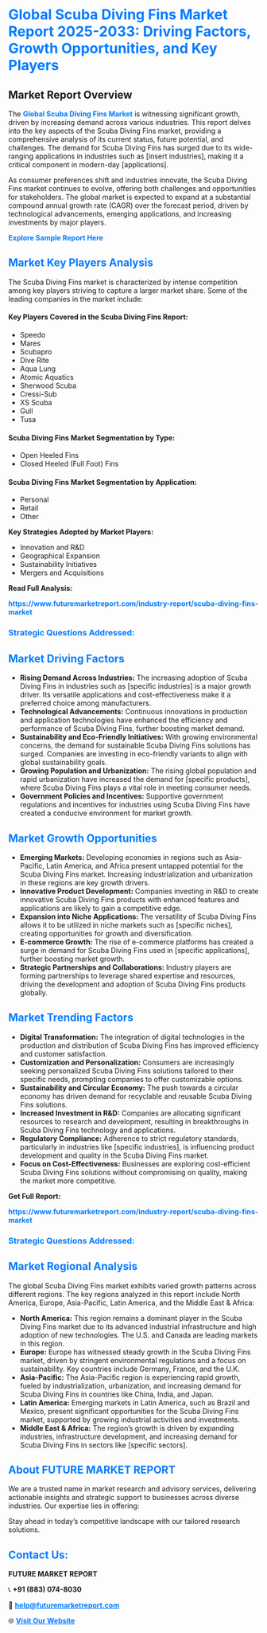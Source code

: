 <h1 style="color: #007BFF;">Global Scuba Diving Fins Market Report 2025-2033: Driving Factors, Growth Opportunities, and Key Players</h1>

<section id="overview">
<h2>Market Report Overview</h2>
<p>The <a href="https://www.futuremarketreport.com/industry-report/scuba-diving-fins-market" style="color: #007BFF; text-decoration: none;"><strong>Global Scuba Diving Fins Market</strong></a> is witnessing significant growth, driven by increasing demand across various industries. This report delves into the key aspects of the Scuba Diving Fins market, providing a comprehensive analysis of its current status, future potential, and challenges. The demand for Scuba Diving Fins has surged due to its wide-ranging applications in industries such as [insert industries], making it a critical component in modern-day [applications].</p>
<p>As consumer preferences shift and industries innovate, the Scuba Diving Fins market continues to evolve, offering both challenges and opportunities for stakeholders. The global market is expected to expand at a substantial compound annual growth rate (CAGR) over the forecast period, driven by technological advancements, emerging applications, and increasing investments by major players.</p>
</section>

<section id="overview">
<p><a href="https://www.futuremarketreport.com/request-sample/reportId=83556" style="color: #007BFF; text-decoration: none;"><strong>Explore Sample Report Here</strong></a></p>
</section>

<section id="key-players">
<h2 style="color: #007BFF;">Market Key Players Analysis</h2>
<p>The Scuba Diving Fins market is characterized by intense competition among key players striving to capture a larger market share. Some of the leading companies in the market include:</p>
<h4>Key Players Covered in the Scuba Diving Fins Report:</h4>
<ul><li>Speedo</li><li>Mares</li><li>Scubapro</li><li>Dive Rite</li><li>Aqua Lung</li><li>Atomic Aquatics</li><li>Sherwood Scuba</li><li>Cressi-Sub</li><li>XS Scuba</li><li>Gull</li><li>Tusa</li></ul>
<h4>Scuba Diving Fins Market Segmentation by Type:</h4>
<ul><li>Open Heeled Fins</li><li>Closed Heeled (Full Foot) Fins</li></ul>

<h4>Scuba Diving Fins Market Segmentation by Application:</h4>
<ul><li>Personal</li><li>Retail</li><li>Other</li></ul>
<p><strong>Key Strategies Adopted by Market Players:</strong></p>
<ul>
<li>Innovation and R&D</li>
<li>Geographical Expansion</li>
<li>Sustainability Initiatives</li>
<li>Mergers and Acquisitions</li>
</ul>
</section>

<section>
<p><strong>Read Full Analysis: </strong></p><a href="https://www.futuremarketreport.com/industry-report/scuba-diving-fins-market" style="color: #007BFF; text-decoration: none;"><strong>https://www.futuremarketreport.com/industry-report/scuba-diving-fins-market</strong></a>
<h3 style="color: #007BFF;">Strategic Questions Addressed:</h3>
</section>

<section id="driving-factors">
<h2 style="color: #007BFF;">Market Driving Factors</h2>
<ul>
<li><strong>Rising Demand Across Industries:</strong> The increasing adoption of Scuba Diving Fins in industries such as [specific industries] is a major growth driver. Its versatile applications and cost-effectiveness make it a preferred choice among manufacturers.</li>
<li><strong>Technological Advancements:</strong> Continuous innovations in production and application technologies have enhanced the efficiency and performance of Scuba Diving Fins, further boosting market demand.</li>
<li><strong>Sustainability and Eco-Friendly Initiatives:</strong> With growing environmental concerns, the demand for sustainable Scuba Diving Fins solutions has surged. Companies are investing in eco-friendly variants to align with global sustainability goals.</li>
<li><strong>Growing Population and Urbanization:</strong> The rising global population and rapid urbanization have increased the demand for [specific products], where Scuba Diving Fins plays a vital role in meeting consumer needs.</li>
<li><strong>Government Policies and Incentives:</strong> Supportive government regulations and incentives for industries using Scuba Diving Fins have created a conducive environment for market growth.</li>
</ul>
</section>

<section id="growth-opportunities">
<h2 style="color: #007BFF;">Market Growth Opportunities</h2>
<ul>
<li><strong>Emerging Markets:</strong> Developing economies in regions such as Asia-Pacific, Latin America, and Africa present untapped potential for the Scuba Diving Fins market. Increasing industrialization and urbanization in these regions are key growth drivers.</li>
<li><strong>Innovative Product Development:</strong> Companies investing in R&D to create innovative Scuba Diving Fins products with enhanced features and applications are likely to gain a competitive edge.</li>
<li><strong>Expansion into Niche Applications:</strong> The versatility of Scuba Diving Fins allows it to be utilized in niche markets such as [specific niches], creating opportunities for growth and diversification.</li>
<li><strong>E-commerce Growth:</strong> The rise of e-commerce platforms has created a surge in demand for Scuba Diving Fins used in [specific applications], further boosting market growth.</li>
<li><strong>Strategic Partnerships and Collaborations:</strong> Industry players are forming partnerships to leverage shared expertise and resources, driving the development and adoption of Scuba Diving Fins products globally.</li>
</ul>
</section>

<section id="trending-factors">
<h2 style="color: #007BFF;">Market Trending Factors</h2>
<ul>
<li><strong>Digital Transformation:</strong> The integration of digital technologies in the production and distribution of Scuba Diving Fins has improved efficiency and customer satisfaction.</li>
<li><strong>Customization and Personalization:</strong> Consumers are increasingly seeking personalized Scuba Diving Fins solutions tailored to their specific needs, prompting companies to offer customizable options.</li>
<li><strong>Sustainability and Circular Economy:</strong> The push towards a circular economy has driven demand for recyclable and reusable Scuba Diving Fins solutions.</li>
<li><strong>Increased Investment in R&D:</strong> Companies are allocating significant resources to research and development, resulting in breakthroughs in Scuba Diving Fins technology and applications.</li>
<li><strong>Regulatory Compliance:</strong> Adherence to strict regulatory standards, particularly in industries like [specific industries], is influencing product development and quality in the Scuba Diving Fins market.</li>
<li><strong>Focus on Cost-Effectiveness:</strong> Businesses are exploring cost-efficient Scuba Diving Fins solutions without compromising on quality, making the market more competitive.</li>
</ul>
</section>

<section>
<p><strong>Get Full Report: </strong></p><a href="https://www.futuremarketreport.com/industry-report/scuba-diving-fins-market" style="color: #007BFF; text-decoration: none;"><strong>https://www.futuremarketreport.com/industry-report/scuba-diving-fins-market</strong></a>
<h3 style="color: #007BFF;">Strategic Questions Addressed:</h3>
</section>


<section id="regional-analysis">
<h2 style="color: #007BFF;">Market Regional Analysis</h2>
<p>The global Scuba Diving Fins market exhibits varied growth patterns across different regions. The key regions analyzed in this report include North America, Europe, Asia-Pacific, Latin America, and the Middle East & Africa:</p>
<ul>
<li><strong>North America:</strong> This region remains a dominant player in the Scuba Diving Fins market due to its advanced industrial infrastructure and high adoption of new technologies. The U.S. and Canada are leading markets in this region.</li>
<li><strong>Europe:</strong> Europe has witnessed steady growth in the Scuba Diving Fins market, driven by stringent environmental regulations and a focus on sustainability. Key countries include Germany, France, and the U.K.</li>
<li><strong>Asia-Pacific:</strong> The Asia-Pacific region is experiencing rapid growth, fueled by industrialization, urbanization, and increasing demand for Scuba Diving Fins in countries like China, India, and Japan.</li>
<li><strong>Latin America:</strong> Emerging markets in Latin America, such as Brazil and Mexico, present significant opportunities for the Scuba Diving Fins market, supported by growing industrial activities and investments.</li>
<li><strong>Middle East & Africa:</strong> The region’s growth is driven by expanding industries, infrastructure development, and increasing demand for Scuba Diving Fins in sectors like [specific sectors].</li>
</ul>
</section>

<footer>
<h2 style="color: #007BFF;">About FUTURE MARKET REPORT</h2>
<p>We are a trusted name in market research and advisory services, delivering actionable insights and strategic support to businesses across diverse industries. Our expertise lies in offering:</p>

<p>Stay ahead in today’s competitive landscape with our tailored research solutions.</p>

<h2 style="color: #007BFF;">Contact Us:</h2>
<p><strong>FUTURE MARKET REPORT</strong></p>
<p>📞 <strong>+91 (883) 074-8030</strong></p>
<p>📧 <strong><a href="mailto:help@futuremarketreport.com" style="color: #007BFF;">help@futuremarketreport.com</a></strong></p>
<p>🌐 <strong><a href="https://www.futuremarketreport.com/" style="color: #007BFF;">Visit Our Website</a></strong></p>
</footer>